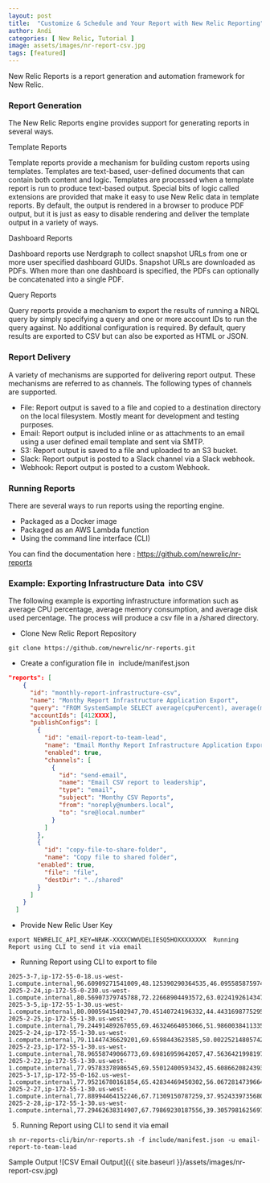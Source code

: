 ```yaml
---
layout: post
title:  "Customize & Schedule and Your Report with New Relic Reporting"
author: Andi
categories: [ New Relic, Tutorial ]
image: assets/images/nr-report-csv.jpg
tags: [featured]
---
```


New Relic Reports is a report generation and automation framework for New Relic.

### Report Generation

The New Relic Reports engine provides support for generating reports in several ways.

Template Reports

Template reports provide a mechanism for building custom reports using templates. Templates are text-based, user-defined documents that can contain both content and logic. Templates are processed when a template report is run to produce text-based output. Special bits of logic called extensions are provided that make it easy to use New Relic data in template reports. By default, the output is rendered in a browser to produce PDF output, but it is just as easy to disable rendering and deliver the template output in a variety of ways.

Dashboard Reports

Dashboard reports use Nerdgraph to collect snapshot URLs from one or more user specified dashboard GUIDs. Snapshot URLs are downloaded as PDFs. When more than one dashboard is specified, the PDFs can optionally be concatenated into a single PDF.

Query Reports

Query reports provide a mechanism to export the results of running a NRQL query by simply specifying a query and one or more account IDs to run the query against. No additional configuration is required. By default, query results are exported to CSV but can also be exported as HTML or JSON.

### Report Delivery

A variety of mechanisms are supported for delivering report output. These mechanisms are referred to as channels. The following types of channels are supported.

- File: Report output is saved to a file and copied to a destination directory on the local filesystem. Mostly meant for development and testing purposes.
- Email: Report output is included inline or as attachments to an email using a user defined email template and sent via SMTP.
- S3: Report output is saved to a file and uploaded to an S3 bucket.
- Slack: Report output is posted to a Slack channel via a Slack webhook.
- Webhook: Report output is posted to a custom Webhook.
  

### Running Reports

There are several ways to run reports using the reporting engine.

- Packaged as a Docker image
- Packaged as an AWS Lambda function
- Using the command line interface (CLI)

You can find the documentation here : https://github.com/newrelic/nr-reports

### Example: Exporting Infrastructure Data  into CSV

The following example is exporting infrastructure information such as average CPU percentage, average memory consumption, and average disk used percentage. The process will produce a csv file in a /shared directory.

- Clone New Relic Report Repository

```shell
git clone https://github.com/newrelic/nr-reports.git
```

- Create a configuration file in  include/manifest.json

```json
"reports": [
    {
      "id": "monthly-report-infrastructure-csv",
      "name": "Monthy Report Infrastructure Application Export",
      "query": "FROM SystemSample SELECT average(cpuPercent), average(memoryUsedPercent), average(diskUsedPercent)  FACET CONCAT(yearOf(timestamp),'-', monthOf(timestamp, numeric), '-', dayOfMonthOf(timestamp) ),  hostname SINCE 30 days ago ",
      "accountIds": [412XXXX],
      "publishConfigs": [
        {
          "id": "email-report-to-team-lead",
          "name": "Email Monthy Report Infrastructure Application Export",
          "enabled": true,
          "channels": [
            {
              "id": "send-email",
              "name": "Email CSV report to leadership",
              "type": "email",
              "subject": "Monthy CSV Reports",
              "from": "noreply@numbers.local",
              "to": "sre@local.number"            
            }
          ]
        },
        {
          "id": "copy-file-to-share-folder",
          "name": "Copy file to shared folder",
        "enabled": true,
          "file": "file",
          "destDir": "../shared"
        }
      ]
    }
  ]
```

- Provide New Relic User Key

```shell
export NEWRELIC_API_KEY=NRAK-XXXXCWWVDELIESQ5HOXXXXXXXX  Running Report using CLI to send it via email  
```

- Running Report using CLI to export to file
  

```csv
2025-3-7,ip-172-55-0-18.us-west-1.compute.internal,96.60909271541009,48.125390290364535,46.09558587597476
2025-2-24,ip-172-55-0-230.us-west-1.compute.internal,80.56907379745788,72.22668904493572,63.02241926143477
2025-3-5,ip-172-55-1-30.us-west-1.compute.internal,80.00059415402947,70.45140724196332,44.44316987752953
2025-2-25,ip-172-55-1-30.us-west-1.compute.internal,79.24491489267055,69.46324664053066,51.986003841133524
2025-2-24,ip-172-55-1-30.us-west-1.compute.internal,79.11447436629201,69.6598443623585,50.00225214805742
2025-2-23,ip-172-55-1-30.us-west-1.compute.internal,78.96558749066773,69.69816959642057,47.56364219981973
2025-2-22,ip-172-55-1-30.us-west-1.compute.internal,77.95783378986545,69.55012400593432,45.60866208243937
2025-3-17,ip-172-55-0-162.us-west-1.compute.internal,77.95216780161854,65.42834469450302,56.06728147396647
2025-2-27,ip-172-55-1-30.us-west-1.compute.internal,77.88994464152246,67.71309150787259,37.95243397356807
2025-2-28,ip-172-55-1-30.us-west-1.compute.internal,77.29462638314907,67.79869230187556,39.30579816256979
```

5. Running Report using CLI to send it via email
  

```shell
sh nr-reports-cli/bin/nr-reports.sh -f include/manifest.json -u email-report-to-team-lead
```

Sample Output ![CSV Email Output]({{ site.baseurl }}/assets/images/nr-report-csv.jpg)

